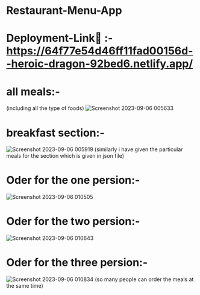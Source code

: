 # Restaurant-Menu-App
# Deployment-Link🎉 :-https://64f77e54d46ff11fad00156d--heroic-dragon-92bed6.netlify.app/
# all meals:-
(including all the type of foods)
![Screenshot 2023-09-06 005633](https://github.com/kirankumari202/Restaurant-Menu-App/assets/108936589/5e914d09-60a6-46b0-92ee-b691969af3f5)
# breakfast section:-
![Screenshot 2023-09-06 005919](https://github.com/kirankumari202/Restaurant-Menu-App/assets/108936589/3c395b25-e892-4f56-8809-f28517ce1da2)
(similarly i have given the particular meals for the section which is given in json file)

# Oder for the one persion:-
![Screenshot 2023-09-06 010505](https://github.com/kirankumari202/Restaurant-Menu-App/assets/108936589/597d3dc8-f1a1-432c-b10e-24c8b5832475)
# Oder for the two persion:-
![Screenshot 2023-09-06 010643](https://github.com/kirankumari202/Restaurant-Menu-App/assets/108936589/a6634840-6741-43bd-910a-5c31e6a2e170)
# Oder for the three persion:-
![Screenshot 2023-09-06 010834](https://github.com/kirankumari202/Restaurant-Menu-App/assets/108936589/fddfb678-1290-4b88-ae10-e67c31013dda)
(so many people can order the meals at the same time)
